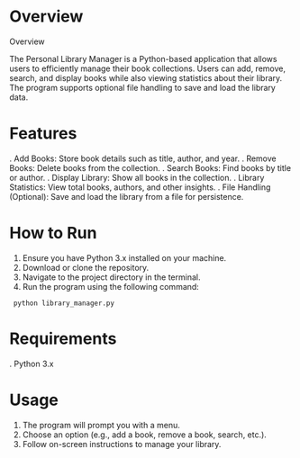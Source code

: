 # Overview
Overview

The Personal Library Manager is a Python-based application that allows users to efficiently manage their book collections. Users can add, remove, search, and display books while also viewing statistics about their library. The program supports optional file handling to save and load the library data.

# Features
. Add Books: Store book details such as title, author, and year.
. Remove Books: Delete books from the collection.
. Search Books: Find books by title or author.
. Display Library: Show all books in the collection.
. Library Statistics: View total books, authors, and other insights.
. File Handling (Optional): Save and load the library from a file for persistence.

# How to Run

1. Ensure you have Python 3.x installed on your machine.
2. Download or clone the repository.
3. Navigate to the project directory in the terminal.
4. Run the program using the following command:

 ``  python library_manager.py ``

# Requirements
. Python 3.x
# Usage
1. The program will prompt you with a menu.
2. Choose an option (e.g., add a book, remove a book, search, etc.).
3. Follow on-screen instructions to manage your library.



